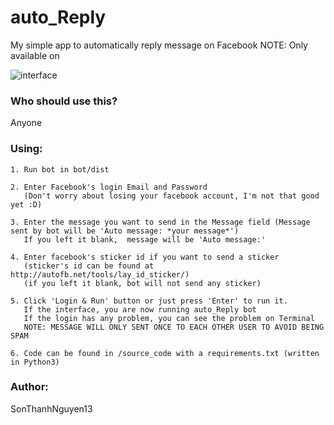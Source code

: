 # auto_Reply
My simple app to automatically reply message on Facebook
NOTE: Only available on 

![interface](https://user-images.githubusercontent.com/45412532/52256775-ac818980-294a-11e9-9136-8d54a52b48d5.png)


### Who should use this?
Anyone 

### Using:
```
1. Run bot in bot/dist

2. Enter Facebook's login Email and Password 
   (Don't worry about losing your facebook account, I'm not that good yet :D)
   
3. Enter the message you want to send in the Message field (Message sent by bot will be 'Auto message: *your message*') 
   If you left it blank,  message will be 'Auto message:'
   
4. Enter facebook's sticker id if you want to send a sticker 
   (sticker's id can be found at http://autofb.net/tools/lay_id_sticker/)
   (if you left it blank, bot will not send any sticker)
   
5. Click 'Login & Run' button or just press 'Enter' to run it. 
   If the interface, you are now running auto_Reply bot
   If the login has any problem, you can see the problem on Terminal
   NOTE: MESSAGE WILL ONLY SENT ONCE TO EACH OTHER USER TO AVOID BEING SPAM

6. Code can be found in /source_code with a requirements.txt (written in Python3)
  ```
  
 ### Author:
  SonThanhNguyen13

